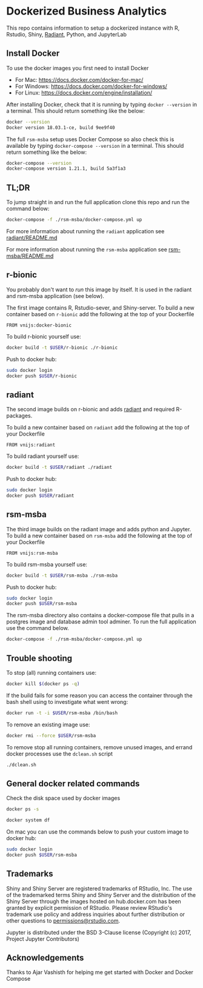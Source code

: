 Dockerized Business Analytics
==================================

This repo contains information to setup a dockerized instance with R, Rstudio, Shiny, [Radiant](https://radiant-rstats/radiant), Python, and JupyterLab 

## Install Docker

To use the docker images you first need to install Docker

* For Mac: https://docs.docker.com/docker-for-mac/
* For Windows: https://docs.docker.com/docker-for-windows/
* For Linux: https://docs.docker.com/engine/installation/

After installing Docker, check that it is running by typing `docker --version` in a terminal. This should return something like the below:

```bash
docker --version
Docker version 18.03.1-ce, build 9ee9f40
```

The full `rsm-msba` setup uses Docker Compose so also check this is available by typing `docker-compose --version` in a terminal. This should return something like the below:

```bash
docker-compose --version
docker-compose version 1.21.1, build 5a3f1a3
```

## TL;DR

To jump straight in and run the full application clone this repo and run the command below:

```sh
docker-compose -f ./rsm-msba/docker-compose.yml up
```

For more information about running the `radiant` application see [radiant/README.md](./radiant/README.md)

For more information about running the `rsm-msba` application see [rsm-msba/README.md](./rsm-msba/README.md)

## r-bionic

You probably don't want to _run_ this image by itself. It is used in the radiant and rsm-msba application (see below).

The first image contains R, Rstudio-sever, and Shiny-server. To build a new container based on `r-bionic` add the following at the top of your Dockerfile

```
FROM vnijs:docker-bionic
```

To build r-bionic yourself use:

```sh
docker build -t $USER/r-bionic ./r-bionic
```

Push to docker hub:

```bash
sudo docker login 
docker push $USER/r-bionic
```

## radiant

The second image builds on r-bionic and adds [radiant](https://github.com/radiant-rstats/radiant) and required R-packages. 


To build a new container based on `radiant` add the following at the top of your Dockerfile

```
FROM vnijs:radiant
```

To build radiant yourself use:

```sh
docker build -t $USER/radiant ./radiant
```

Push to docker hub:

```bash
sudo docker login 
docker push $USER/radiant
```

## rsm-msba

The third image builds on the radiant image and adds python and Jupyter. To build a new container based on `rsm-msba` add the following at the top of your Dockerfile

```
FROM vnijs:rsm-msba
```

To build rsm-msba yourself use:

```sh
docker build -t $USER/rsm-msba ./rsm-msba
```

Push to docker hub:

```bash
sudo docker login 
docker push $USER/rsm-msba
```

The rsm-msba directory also contains a docker-compose file that pulls in a postgres image and database admin tool adminer. To run the full application use the command below. 

```sh
docker-compose -f ./rsm-msba/docker-compose.yml up
```

## Trouble shooting 

To stop (all) running containers use:

```bash
docker kill $(docker ps -q)
```

If the build fails for some reason you can access the container through the bash shell using to investigate what went wrong:

```sh
docker run -t -i $USER/rsm-msba /bin/bash
```

To remove an existing image use:

```sh
docker rmi --force $USER/rsm-msba
```

To remove stop all running containers, remove unused images, and errand docker processes use the `dclean.sh` script

```sh
./dclean.sh
```

## General docker related commands

Check the disk space used by docker images

```bash
docker ps -s
```

```bash
docker system df
```

On mac you can use the commands below to push your custom image to docker hub:

```bash
sudo docker login 
docker push $USER/rsm-msba
```

## Trademarks

Shiny and Shiny Server are registered trademarks of RStudio, Inc. The use of the trademarked terms Shiny and Shiny Server and the distribution of the Shiny Server through the images hosted on hub.docker.com has been granted by explicit permission of RStudio. Please review RStudio's trademark use policy and address inquiries about further distribution or other questions to permissions@rstudio.com.

Jupyter is distributed under the BSD 3-Clause license (Copyright (c) 2017, Project Jupyter Contributors)

## Acknowledgements

Thanks to Ajar Vashisth for helping me get started with Docker and Docker Compose 
